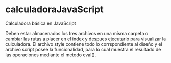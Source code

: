 # calculadoraJavaScript
Calculadora básica en JavaScript

Deben estar almacenados los tres archivos en una misma carpeta o cambiar las rutas a placer en el index y despues ejecutarlo para visualizar la culculadora.
El archivo style contiene todo lo corrspondiente al diseño y el archivo script posee la funcionalidad, para lo cual muestra el resultado de las operaciones mediante el metodo eval().
